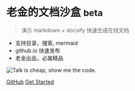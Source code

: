 <!-- _coverpage.md -->
# 老金的文档沙盒 <small>beta</small>

> 演示 markdown + docsify 快速生成在线文档

- 支持目录，搜索, mermaid
- github.io 快速发布
- 老金出品，必属精品

![Talk is cheap, show me the code.](https://img.moegirl.org/common/thumb/8/88/Talkcheap.png/280px-Talkcheap.png)

[GitHub](https://github.com/jinqinghua/kim-doc-sandbox)
[Get Started](#/?id=%e6%88%91%e7%9a%84%e6%96%87%e6%a1%a3%e6%b2%99%e7%9b%92)

<!-- 背景图片 -->
<!-- ![](_images/bg.jpg) -->

<!-- 背景色 -->
<!-- ![color](#f0f0f0) -->
